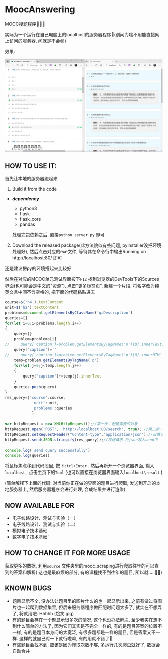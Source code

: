 # MoocAnswering
MOOC搜题程序🎉🎉🎉

实际为一个运行在自己电脑上的localhost的服务器程序👀(别问为啥不用能直接网上访问的服务器, 问就是不会😒)

效果:

![image-20210520183716875](README.assets/image-20210520183716875.png)

## HOW TO USE IT:

首先让本地的服务器跑起来

1. Build it from the code

- ***dependency***
  - python3
  - flask
  - flask_cors
  - pandas

  处理完包依赖之后, 直接`python server.py` 即可

2. Download the released package(此方法貌似有些问题, pyinstaller没把环境处理好), 然后点击对应的exe文件, 等待其在命令行中输出Running on http://localhost:80/ 即可

还是建议把py的环境搭起来比较好

然后在对应的MOOC单元测试界面按下`F12` 找到浏览器的DevTools下的Sources界面(也可能会是中文的"资源"),  点击"更多标签页", 新建一个片段, 将名字改为纯英文且中间不含空格的, 把下面的代码粘贴进去

```js
course=$('h4').textContent
unit=$('h2').textContent
problems=document.getElementsByClassName('qaDescription')
queries=[]
for(let i=0;i<problems.length;i++)
{
    query={}
    problem=problems[i]
//     query['caption']=problem.getElementsByTagName('p')[0].innerText.replace(/\s+/,'')
    query['caption']=''
//     query['caption']=problem.getElementsByTagName('p')[0].innerHTML
    temp=problem.getElementsByTagName('p')
    for(let j=0;j<temp.length;j++)
    {
        query['caption']+=temp[j].innerText
    }
    queries.push(query)
}
res_query={'course':course,
            'unit':unit,
            'problems':queries
            }
            
var httpRequest = new XMLHttpRequest();//第一步：创建需要的对象
httpRequest.open('POST', 'http://localhost:80/search', true); //第二步：打开连接/***发送json格式文件必须设置请求头 ；如下 - */
httpRequest.setRequestHeader("Content-type","application/json");//设置请求头 注：post方式必须设置请求头（在建立连接后设置请求头）var obj = { name: 'zhansgan', age: 18 };
httpRequest.send(JSON.stringify(res_query));//发送请求 将json写入send中

console.log('send query successfully')
console.log(queries)
```

将鼠标焦点移到代码段里, 按下`ctrl+Enter` . 然后再新开一个浏览器界面, 输入`localhost` , 点击主页下的`Tool` (也可以直接在浏览器界面输入`localhost\result` )

(简单解释下上面的代码: 对当前你正在做的界面的题目进行爬取, 发送到开启的本地服务器上, 然后服务器程序会进行处理, 合成结果并进行渲染)

## NOW AVAILABLE FOR

- 电子线路设计、测试与实验（一）
- 电子线路设计、测试与实验（二）
- 模拟电子技术基础
- 数字电子技术基础'

## HOW TO CHANGE IT FOR MORE USAGE

获取更多的数据, 利用`source` 文件夹里的mooc_scraping进行爬取往年的可以查到的答案和解析( 这也是最麻烦的部分, 有的课程找不到往年的题目, 所以就.....🤷‍♂️)



## KNOWN BUGS

- 题目显示不全, 没办法让题目里的图片什么的也一起显示出来, 之前有做过将图片也一起爬到数据集里, 但后来服务器程序做匹配时问题太多了, 就实在不想弄了, 将就用吧. Hhhhh (尬笑.jpg)
- 有的题目会存在一个题显示很多次的情况, 这个也没办法解决, 至少我实在想不到什么简单的方法了, 因为它们其实是不完全一样的, 有的是题目答案的位置不一样, 有的是题目本身问的太宽泛, 有很多题都是一样的题目, 但是答案又不一样. 这样的就自己对一下就行啦嘛, 有的用就不错了🤔
- 有些题目会找不到, 应该是因为爬取次数不够, 多运行几次爬虫就好了, 数据会自动合并
